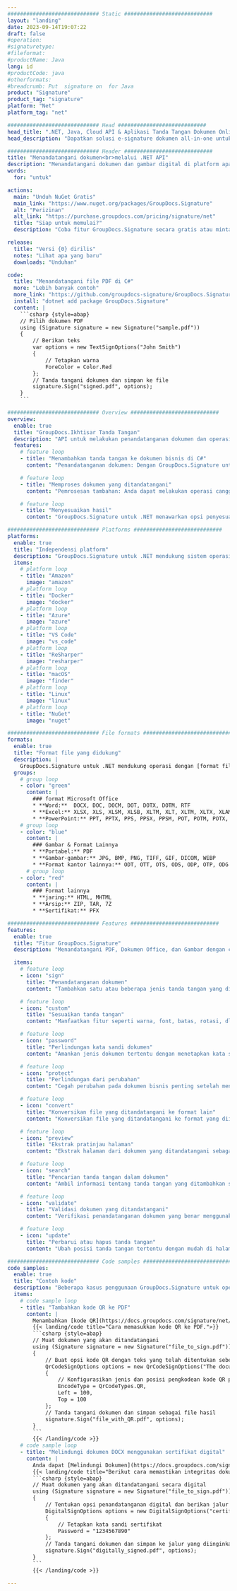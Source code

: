 ```yaml
---
############################# Static ############################
layout: "landing"
date: 2023-09-14T19:07:22
draft: false
#operation: 
#signaturetype: 
#fileformat: 
#productName: Java
lang: id
#productCode: java
#otherformats: 
#breadcrumb: Put  signature on  for Java
product: "Signature"
product_tag: "signature"
platform: "Net"
platform_tag: "net"

############################# Head ############################
head_title: ".NET, Java, Cloud API & Aplikasi Tanda Tangan Dokumen Online"
head_description: "Dapatkan solusi e-signature dokumen all-in-one untuk .NET, Java, dan aplikasi berbasis cloud. Tandatangani format dokumen umum secara online menggunakan fitur drag and drop sederhana"

############################# Header ############################
title: "Menandatangani dokumen<br>melalui .NET API"
description: "Menandatangani dokumen dan gambar digital di platform apa pun menggunakan API fleksibel dan solusi berbasis aplikasi kami untuk pemrogram dan pengguna akhir."
words:
  for: "untuk"

actions:
  main: "Unduh NuGet Gratis"
  main_link: "https://www.nuget.org/packages/GroupDocs.Signature"
  alt: "Perizinan"
  alt_link: "https://purchase.groupdocs.com/pricing/signature/net"
  title: "Siap untuk memulai?"
  description: "Coba fitur GroupDocs.Signature secara gratis atau minta lisensi"

release:
  title: "Versi {0} dirilis"
  notes: "Lihat apa yang baru"
  downloads: "Unduhan"

code:
  title: "Menandatangani file PDF di C#"
  more: "Lebih banyak contoh"
  more_link: "https://github.com/groupdocs-signature/GroupDocs.Signature-for-.NET"
  install: "dotnet add package GroupDocs.Signature"
  content: |
    ```csharp {style=abap}   
    // Pilih dokumen PDF
    using (Signature signature = new Signature("sample.pdf"))
    {
        // Berikan teks
        var options = new TextSignOptions("John Smith")
        {
            // Tetapkan warna
            ForeColor = Color.Red
        };
        // Tanda tangani dokumen dan simpan ke file
        signature.Sign("signed.pdf", options);
    }
    ```

############################# Overview ############################
overview:
  enable: true
  title: "GroupDocs.Ikhtisar Tanda Tangan"
  description: "API untuk melakukan penandatanganan dokumen dan operasi terkait dalam aplikasi .NET"
  features:
    # feature loop
    - title: "Menambahkan tanda tangan ke dokumen bisnis di C#"
      content: "Penandatanganan dokumen: Dengan GroupDocs.Signature untuk .NET, Anda dapat menambahkan berbagai jenis tanda tangan, seperti teks, gambar, kode batang, dan sertifikat digital, ke dokumen PDF dan Office. API ini memungkinkan Anda menandatangani dokumen dengan hampir semua tipe data, termasuk metadata tersembunyi."

    # feature loop
    - title: "Memproses dokumen yang ditandatangani"
      content: "Pemrosesan tambahan: Anda dapat melakukan operasi canggih pada dokumen yang ditandatangani menggunakan GroupDocs.Signature. Ini termasuk mencari tanda tangan yang ada dalam dokumen bisnis dan memverifikasinya menggunakan kriteria tertentu. Selain itu, Anda dapat mengambil informasi dokumen dan melihat halaman pratinjau melalui .NET API ini."

    # feature loop
    - title: "Menyesuaikan hasil"
      content: "GroupDocs.Signature untuk .NET menawarkan opsi penyesuaian yang luas. Anda dapat secara tepat memposisikan tanda tangan di mana saja pada halaman dokumen dan menyesuaikan tampilannya menggunakan berbagai pengaturan. Selain itu, API ini mendukung penyimpanan dokumen yang diproses dalam berbagai format yang didukung."

############################# Platforms ############################
platforms:
  enable: true
  title: "Independensi platform"
  description: "GroupDocs.Signature untuk .NET mendukung sistem operasi, kerangka kerja, dan manajer paket berikut"
  items:
    # platform loop
    - title: "Amazon"
      image: "amazon"
    # platform loop
    - title: "Docker"
      image: "docker"
    # platform loop
    - title: "Azure"
      image: "azure"
    # platform loop
    - title: "VS Code"
      image: "vs_code"
    # platform loop
    - title: "ReSharper"
      image: "resharper"
    # platform loop
    - title: "macOS"
      image: "finder"
    # platform loop
    - title: "Linux"
      image: "linux"
    # platform loop
    - title: "NuGet"
      image: "nuget"

############################# File formats ############################
formats:
  enable: true
  title: "Format file yang didukung"
  description: |
    GroupDocs.Signature untuk .NET mendukung operasi dengan [format file](https://docs.groupdocs.com/signature/net/supported-document-formats/) berikut.
  groups:
    # group loop
    - color: "green"
      content: |
        ### format Microsoft Office
        * **Word:**  DOCX, DOC, DOCM, DOT, DOTX, DOTM, RTF
        * **Excel:** XLSX, XLS, XLSM, XLSB, XLTM, XLT, XLTM, XLTX, XLAM, SXC, SpreadsheetML
        * **PowerPoint:** PPT, PPTX, PPS, PPSX, PPSM, POT, POTM, POTX, PPTM
    # group loop
    - color: "blue"
      content: |
        ### Gambar & Format Lainnya
        * **Portabel:** PDF
        * **Gambar-gambar:** JPG, BMP, PNG, TIFF, GIF, DICOM, WEBP
        * **Format kantor lainnya:** ODT, OTT, OTS, ODS, ODP, OTP, ODG
      # group loop
    - color: "red"
      content: |
        ### Format lainnya
        * **jaring:** HTML, MHTML
        * **Arsip:** ZIP, TAR, 7Z
        * **Sertifikat:** PFX

############################# Features ############################
features:
  enable: true
  title: "Fitur GroupDocs.Signature"
  description: "Menandatangani PDF, Dokumen Office, dan Gambar dengan cepat dan akurat"

  items:
    # feature loop
    - icon: "sign"
      title: "Penandatanganan dokumen"
      content: "Tambahkan satu atau beberapa jenis tanda tangan yang didukung secara akurat pada posisi tertentu pada dokumen bisnis."

    # feature loop
    - icon: "custom"
      title: "Sesuaikan tanda tangan"
      content: "Manfaatkan fitur seperti warna, font, batas, rotasi, dll., untuk mengonfigurasi tampilan tanda tangan."

    # feature loop
    - icon: "password"
      title: "Perlindungan kata sandi dokumen"
      content: "Amankan jenis dokumen tertentu dengan menetapkan kata sandi setelah penandatanganan."

    # feature loop
    - icon: "protect"
      title: "Perlindungan dari perubahan"
      content: "Cegah perubahan pada dokumen bisnis penting setelah menambahkan tanda tangan dengan sertifikat digital."

    # feature loop
    - icon: "convert"
      title: "Konversikan file yang ditandatangani ke format lain"
      content: "Konversikan file yang ditandatangani ke format yang diinginkan, seperti menyimpan dokumen Word sebagai PDF."

    # feature loop
    - icon: "preview"
      title: "Ekstrak pratinjau halaman"
      content: "Ekstrak halaman dari dokumen yang ditandatangani sebagai gambar individual untuk diproses di masa mendatang."

    # feature loop
    - icon: "search"
      title: "Pencarian tanda tangan dalam dokumen"
      content: "Ambil informasi tentang tanda tangan yang ditambahkan sebelumnya dalam dokumen tertentu."

    # feature loop
    - icon: "validate"
      title: "Validasi dokumen yang ditandatangani"
      content: "Verifikasi penandatanganan dokumen yang benar menggunakan fitur validasi."

    # feature loop
    - icon: "update"
      title: "Perbarui atau hapus tanda tangan"
      content: "Ubah posisi tanda tangan tertentu dengan mudah di halaman, ubah teksnya, atau hapus tanpa masalah apa pun."

############################# Code samples ############################
code_samples:
  enable: true
  title: "Contoh kode"
  description: "Beberapa kasus penggunaan GroupDocs.Signature untuk operasi .NET"
  items:
    # code sample loop
    - title: "Tambahkan kode QR ke PDF"
      content: |
        Menambahkan [kode QR](https://docs.groupdocs.com/signature/net/esign-document-with-qr-code-signature/) ke halaman tertentu dokumen PDF dapat meningkatkan proses bisnis. Di bawah ini adalah contoh cara menambahkan kode QR menggunakan GroupDocs.Signature.
        {{< landing/code title="Cara memasukkan kode QR ke PDF.">}}
        ```csharp {style=abap}
        // Muat dokumen yang akan ditandatangani
        using (Signature signature = new Signature("file_to_sign.pdf"))
        {
            // Buat opsi kode QR dengan teks yang telah ditentukan sebelumnya
            QrCodeSignOptions options = new QrCodeSignOptions("The document is approved by John Smith")
            {
                // Konfigurasikan jenis dan posisi pengkodean kode QR pada halaman
                EncodeType = QrCodeTypes.QR,
                Left = 100,
                Top = 100
            };
            // Tanda tangani dokumen dan simpan sebagai file hasil
            signature.Sign("file_with_QR.pdf", options);
        }
        ```
        {{< /landing/code >}}
    # code sample loop
    - title: "Melindungi dokumen DOCX menggunakan sertifikat digital"
      content: |
        Anda dapat [Melindungi Dokumen](https://docs.groupdocs.com/signature/net/esign-document-with-digital-signature/) menggunakan tanda tangan pribadi atau perusahaan yang disimpan sebagai sertifikat digital. Dokumen yang dilindungi tersebut tidak dapat diubah tanpa membatalkan tanda tangannya.
        {{< landing/code title="Berikut cara memastikan integritas dokumen.">}}
        ```csharp {style=abap}   
        // Muat dokumen yang akan ditandatangani secara digital
        using (Signature signature = new Signature("file_to_sign.pdf"))
        {
            // Tentukan opsi penandatanganan digital dan berikan jalur ke file sertifikat
            DigitalSignOptions options = new DigitalSignOptions("certificate.pfx")
            {
                // Tetapkan kata sandi sertifikat
                Password = "1234567890"
            };
            // Tanda tangani dokumen dan simpan ke jalur yang diinginkan
            signature.Sign("digitally_signed.pdf", options);
        }
        ```
        {{< /landing/code >}}

---
```

